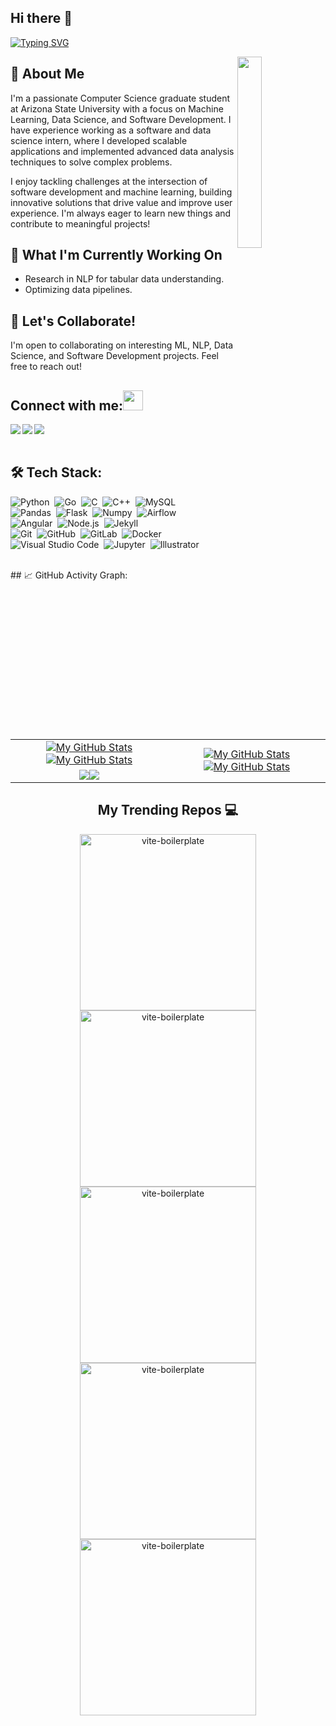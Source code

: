 ## Hi there 👋

<!--
**Vihang26/Vihang26** is a ✨ _special_ ✨ repository because its `README.md` (this file) appears on your GitHub profile.

Here are some ideas to get you started:

- 🔭 I’m currently working on ...
- 🌱 I’m currently learning ...
- 👯 I’m looking to collaborate on ...
- 🤔 I’m looking for help with ...
- 💬 Ask me about ...
- 📫 How to reach me: ...
- 😄 Pronouns: ...
- ⚡ Fun fact: ...
-->



[![Typing SVG](https://readme-typing-svg.herokuapp.com?color=F77222&size=29&multiline=true&width=700&lines=Welcome+To+Vihang+Pancholi's+GitHub+Profile)](https://git.io/typing-svg)

<a href="#"><img width="28%" height="auto" align="right" src="https://user-images.githubusercontent.com/76244600/130684066-fb0b5e47-6c93-469e-ba45-7cb62833b965.png" /></a>
## 🌟 About Me
I'm a passionate Computer Science graduate student at Arizona State University with a focus on Machine Learning, Data Science, and Software Development. I have experience working as a software and data science intern, where I developed scalable applications and implemented advanced data analysis techniques to solve complex problems.

I enjoy tackling challenges at the intersection of software development and machine learning, building innovative solutions that drive value and improve user experience. I'm always eager to learn new things and contribute to meaningful projects!


## 🔭 What I'm Currently Working On
- Research in NLP for tabular data understanding.
- Optimizing data pipelines.


## 💬 Let's Collaborate!
I'm open to collaborating on interesting ML, NLP, Data Science, and Software Development projects. Feel free to reach out!


## Connect with me:<img src="https://github.com/TheDudeThatCode/TheDudeThatCode/blob/master/Assets/Handshake.gif" height="32px">
<a href="https://www.linkedin.com/in/vihang-pancholi/" target="blank" >
  <img align="left"  src="https://img.shields.io/badge/LinkedIn-0077B5?style=for-the-badge&logo=linkedin&logoColor=white" />
  </a>
<a href="https://x.com/PancholiVihang" target="blank" >
    <img align="left" src="https://img.shields.io/badge/Twitter-1DA1F2?style=for-the-badge&logo=twitter&logoColor=white"/>
  </a>
  <a href="mailto:vhpancholi@gmail.com">
    <img align="left"src="https://img.shields.io/badge/Gmail-D14836?style=for-the-badge&logo=gmail&logoColor=white" />
  </a>

  <br>
  <br>
  
## 🛠️ Tech Stack:
![Python](https://img.shields.io/badge/-Python-555?style=flat&logo=python)&nbsp;
![Go](https://img.shields.io/badge/-Go-555?style=flat&logo=go)&nbsp;
![C](https://img.shields.io/badge/-C-555?style=flat&logo=C&logoColor=A8B9CC)&nbsp;
![C++](https://img.shields.io/badge/-C++-555?style=flat&logo=C%2B%2B&logoColor=fff)&nbsp;
![MySQL](https://img.shields.io/badge/-MySQL-555?style=flat&logo=mysql&logoColor=fff)&nbsp;\
![Pandas](https://img.shields.io/badge/-Pandas-555?style=flat&logo=pandas)&nbsp;
![Flask](https://img.shields.io/badge/-Flask-555?style=flat&logo=flask)&nbsp;
![Numpy](https://img.shields.io/badge/-Numpy-555?style=flat&logo=numpy)&nbsp;
![Airflow](https://img.shields.io/badge/-Apache_Airflow-555?style=flat&logo=Apache-Airflow)\
![Angular](https://img.shields.io/badge/-Angular-555?style=flat&logo=angular)&nbsp;
![Node.js](https://img.shields.io/badge/-Node.js-555?style=flat&logo=node.js)&nbsp;
![Jekyll](https://img.shields.io/badge/-Jekyll-555?style=flat&logo=jekyll)&nbsp;\
![Git](https://img.shields.io/badge/-Git-555?style=flat&logo=git)&nbsp;
![GitHub](https://img.shields.io/badge/-GitHub-555?style=flat&logo=github)&nbsp;
![GitLab](https://img.shields.io/badge/-GitLab-555?style=flat&logo=gitlab)&nbsp;
![Docker](https://img.shields.io/badge/-Docker-555?style=flat&logo=Docker)\
![Visual Studio Code](https://img.shields.io/badge/-Visual%20Studio%20Code-555?style=flat&logo=visual-studio-code&logoColor=007ACC)&nbsp;
![Jupyter](https://img.shields.io/badge/-Jupyter-555?style=flat&logo=jupyter)&nbsp;
![Illustrator](https://img.shields.io/badge/-Illustrator-555?style=flat&logo=adobe-illustrator)&nbsp;


<br>
<!--  <a > <img src="https://github-readme-stats.vercel.app/api/top-langs/?username=Rameshchandrapola&layout=compact&show_icons=true&bg_color=45,fc00ff,00dbde&title_color=000&text_color=000"  align="center" height="165" /></a> -->
## 📈 GitHub Activity Graph:

<table>
    <tr>
        <td align="center"><a href="https://github.com/Vihang26#gh-light-mode-only"><img src="https://github-readme-stats.vercel.app/api?username=Vihang26&show_icons=true&theme=default&include_all_commits=true#gh-light-mode-only" alt="My GitHub Stats"/></a><a href="https://github.com/Vihang26#gh-dark-mode-only"><img src="https://github-readme-stats.vercel.app/api?username=Vihang26&show_icons=true&theme=tokyonight&include_all_commits=true#gh-dark-mode-only" alt="My GitHub Stats"/></a></td>
        <td rowspan="2" align="center"><a href="https://github.com/Vihang26#gh-light-mode-only"><img src="https://github-readme-stats.vercel.app/api/top-langs/?username=Vihang26&theme=default&langs_count=8#gh-light-mode-only" alt="My GitHub Stats"/></a><a href="https://github.com/Vihang26#gh-dark-mode-only"><img src="https://github-readme-stats.vercel.app/api/top-langs/?username=Vihang26&theme=tokyonight&langs_count=8#gh-dark-mode-only" alt="My GitHub Stats"/></a></td>
    </tr>
    <tr>
        <td align="center"><a href="https://github.com/Vihang26#gh-light-mode-only"><img src="https://github-readme-streak-stats.herokuapp.com/?user=Vihang26&theme=default"/></a><a href="https://github.com/Vihang26#gh-dark-mode-only"><img src="https://github-readme-streak-stats.herokuapp.com/?user=Vihang26&theme=tokyonight"/></a></td>
    </tr>
</table>


<h2 align="center">My Trending Repos 💻</h2>
 <p align='center'>
  <a href="https://github.com/Vihang26/vera"><img width="282" src="https://denvercoder1-github-readme-stats.vercel.app/api/pin/?username=Vihang26&repo=vera&theme=react&bg_color=1F222E&title_color=8FBCBB&icon_color=F8D866&hide_border=true&show_icons=false" alt="vite-boilerplate"></a>
<a href="https://github.com/Vihang26/Retail-website"><img width="282" src="https://denvercoder1-github-readme-stats.vercel.app/api/pin/?username=Vihang26&repo=Retail-website&theme=react&bg_color=1F222E&title_color=8FBCBB&icon_color=F8D866&hide_border=true&show_icons=false" alt="vite-boilerplate"></a>
<a href="https://github.com/Vihang26/Autonomous-driving"><img width="282" src="https://denvercoder1-github-readme-stats.vercel.app/api/pin/?username=Vihang26&repo=Autonomous-driving&theme=react&bg_color=1F222E&title_color=8FBCBB&icon_color=F8D866&hide_border=true&show_icons=false" alt="vite-boilerplate"></a>
  <a href="https://github.com/Vihang26/DL-OBIA"><img width="282" src="https://denvercoder1-github-readme-stats.vercel.app/api/pin/?username=Vihang26&repo=DL-OBIA&theme=react&bg_color=1F222E&title_color=8FBCBB&icon_color=F8D866&hide_border=true&show_icons=false" alt="vite-boilerplate"></a>
    <a href="https://github.com/Vihang26/AutoMLViz"><img width="282" src="https://denvercoder1-github-readme-stats.vercel.app/api/pin/?username=Vihang26&repo=AutoMLViz&theme=react&bg_color=1F222E&title_color=8FBCBB&icon_color=F8D866&hide_border=true&show_icons=false" alt="vite-boilerplate"></a>
</p>
<br>
